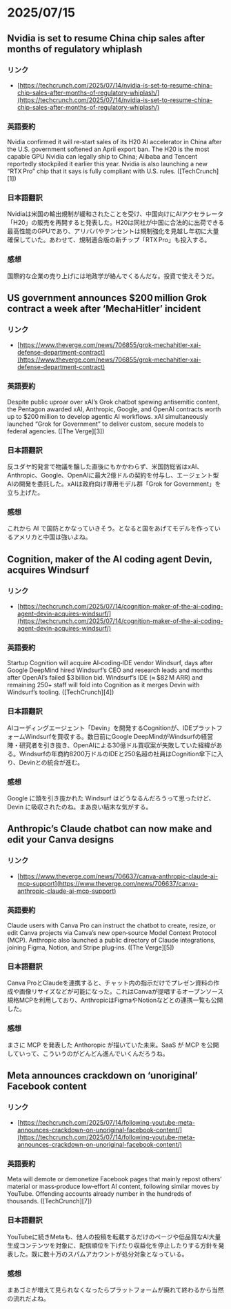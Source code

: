 # 2025/07/15

## Nvidia is set to resume China chip sales after months of regulatory whiplash

### リンク

- [https://techcrunch.com/2025/07/14/nvidia-is-set-to-resume-china-chip-sales-after-months-of-regulatory-whiplash/](https://techcrunch.com/2025/07/14/nvidia-is-set-to-resume-china-chip-sales-after-months-of-regulatory-whiplash/)

### 英語要約

Nvidia confirmed it will re‑start sales of its H20 AI accelerator in China after the U.S. government softened an April export ban. The H20 is the most capable GPU Nvidia can legally ship to China; Alibaba and Tencent reportedly stockpiled it earlier this year. Nvidia is also launching a new “RTX Pro” chip that it says is fully compliant with U.S. rules. ([TechCrunch][1])

### 日本語翻訳

Nvidiaは米国の輸出規制が緩和されたことを受け、中国向けにAIアクセラレータ「H20」の販売を再開すると発表した。H20は同社が中国に合法的に出荷できる最高性能のGPUであり、アリババやテンセントは規制強化を見越し年初に大量確保していた。あわせて、規制適合版の新チップ「RTX Pro」も投入する。

### 感想

国際的な企業の売り上げには地政学が絡んでくるんだな。投資で使えそうだ。

## US government announces \$200 million Grok contract a week after ‘MechaHitler’ incident

### リンク

- [https://www.theverge.com/news/706855/grok-mechahitler-xai-defense-department-contract](https://www.theverge.com/news/706855/grok-mechahitler-xai-defense-department-contract)

### 英語要約

Despite public uproar over xAI’s Grok chatbot spewing antisemitic content, the Pentagon awarded xAI, Anthropic, Google, and OpenAI contracts worth up to \$200 million to develop agentic AI workflows. xAI simultaneously launched “Grok for Government” to deliver custom, secure models to federal agencies. ([The Verge][3])

### 日本語翻訳

反ユダヤ的発言で物議を醸した直後にもかかわらず、米国防総省はxAI、Anthropic、Google、OpenAIに最大2億ドルの契約を付与し、エージェント型AIの開発を委託した。xAIは政府向け専用モデル群「Grok for Government」を立ち上げた。

### 感想

これから AI で国防とかなっていきそう。となると国をあげてモデルを作っているアメリカと中国は強いよね。

## Cognition, maker of the AI coding agent Devin, acquires Windsurf

### リンク

- [https://techcrunch.com/2025/07/14/cognition-maker-of-the-ai-coding-agent-devin-acquires-windsurf/](https://techcrunch.com/2025/07/14/cognition-maker-of-the-ai-coding-agent-devin-acquires-windsurf/)

### 英語要約

Startup Cognition will acquire AI‑coding‑IDE vendor Windsurf, days after Google DeepMind hired Windsurf’s CEO and research leads and months after OpenAI’s failed \$3 billion bid. Windsurf’s IDE (≈ \$82 M ARR) and remaining 250+ staff will fold into Cognition as it merges Devin with Windsurf’s tooling. ([TechCrunch][4])

### 日本語翻訳

AIコーディングエージェント「Devin」を開発するCognitionが、IDEプラットフォームWindsurfを買収する。数日前にGoogle DeepMindがWindsurfの経営陣・研究者を引き抜き、OpenAIによる30億ドル買収案が失敗していた経緯がある。Windsurfの年商約8200万ドルのIDEと250名超の社員はCognition傘下に入り、Devinとの統合が進む。

### 感想

Google に頭を引き抜かれた Windsurf はどうなるんだろうって思ったけど、Devin に吸収されたのね。まあ良い結末な気がする。

## Anthropic’s Claude chatbot can now make and edit your Canva designs

### リンク

- [https://www.theverge.com/news/706637/canva-anthropic-claude-ai-mcp-support](https://www.theverge.com/news/706637/canva-anthropic-claude-ai-mcp-support)

### 英語要約

Claude users with Canva Pro can instruct the chatbot to create, resize, or edit Canva projects via Canva’s new open‑source Model Context Protocol (MCP). Anthropic also launched a public directory of Claude integrations, joining Figma, Notion, and Stripe plug‑ins. ([The Verge][5])

### 日本語翻訳

Canva ProとClaudeを連携すると、チャット内の指示だけでプレゼン資料の作成や画像リサイズなどが可能になった。これはCanvaが提唱するオープンソース規格MCPを利用しており、AnthropicはFigmaやNotionなどとの連携一覧も公開した。

### 感想

まさに MCP を発表した Anthoropic が描いていた未来。SaaS が MCP を公開していって、こういうのがどんどん進んでいくんだろうね。

## Meta announces crackdown on ‘unoriginal’ Facebook content

### リンク

- [https://techcrunch.com/2025/07/14/following-youtube-meta-announces-crackdown-on-unoriginal-facebook-content/](https://techcrunch.com/2025/07/14/following-youtube-meta-announces-crackdown-on-unoriginal-facebook-content/)

### 英語要約

Meta will demote or demonetize Facebook pages that mainly repost others’ material or mass‑produce low‑effort AI content, following similar moves by YouTube. Offending accounts already number in the hundreds of thousands. ([TechCrunch][7])

### 日本語翻訳

YouTubeに続きMetaも、他人の投稿を転載するだけのページや低品質なAI大量生成コンテンツを対象に、配信順位を下げたり収益化を停止したりする方針を発表した。既に数十万のスパムアカウントが処分対象となっている。

### 感想

まあゴミが増えて見られなくなったらプラットフォームが廃れて終わるから当然の流れだよね。
